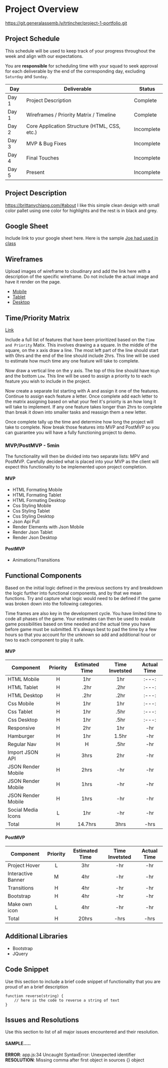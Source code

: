 # Project Overview
https://git.generalassemb.ly/trtincher/project-1-portfolio.git
## Project Schedule

This schedule will be used to keep track of your progress throughout the week and align with our expectations.  

You are **responsible** for scheduling time with your squad to seek approval for each deliverable by the end of the corresponding day, excluding `Saturday` and `Sunday`.

|  Day | Deliverable | Status
|---|---| ---|
|Day 1| Project Description | Complete
|Day 1| Wireframes / Priority Matrix / Timeline | Complete
|Day 2| Core Application Structure (HTML, CSS, etc.) | Incomplete
|Day 3| MVP & Bug Fixes | Incomplete
|Day 4| Final Touches | Incomplete
|Day 5| Present | Incomplete


## Project Description

https://brittanychiang.com/#about I like this simple clean design with small color pallet using one color for highlights and the rest is in black and grey.

## Google Sheet

Include link to your google sheet here.  Here is the sample [Joe had used in class](https://docs.google.com/spreadsheets/d/15PmioBi2dQEkewpqI7MDkDpvcVF0Trw8vmarAQbwoHk/edit#gid=0) 

## Wireframes

Upload images of wireframe to cloudinary and add the link here with a description of the specific wireframe. Do not include the actual image and have it render on the page.  

- [Mobile](https://i.imgur.com/34kk8zV.png)
- [Tablet](https://i.imgur.com/LElsAOX.png)
- [Desktop](https://i.imgur.com/LElsAOX.png)

## Time/Priority Matrix 

[Link](https://i.imgur.com/8ZI42Ik.png)

Include a full list of features that have been prioritized based on the `Time and Priority` Matix.  This involves drawing a a square.  In the middle of the square, on the x axis draw a line.  The most left part of the line should start with 0hrs and the end of the line should include 2hrs.  This line will be used to estimate how much time any one feature will take to complete. 

Now draw a vertical line on the y axis.  The top of this line should have `High` and the bottom `Low`.  This line will be used to assign a priority to to each feature you wish to include in the project.  

Now create a separate list starting with A and assign it one of the features.  Continue to assign each feature a letter.  Once complete add each letter to the matrix assigning based on what your feel it's prioirty is an how long it will take to implement. If any one feature takes longer than 2hrs to complete than break it down into smaller tasks and reassign them a new letter. 

Once complete tally up the time and determine how long the project will take to complete. Now break those features into MVP and PostMVP so you can guarantee you will have a fully functioning project to demo. 

### MVP/PostMVP - 5min

The functionality will then be divided into two separate lists: MPV and PostMVP.  Carefully decided what is placed into your MVP as the client will expect this functionality to be implemented upon project completion.  

#### MVP 

- HTML Formating Mobile
- HTML Formating Tablet
- HTML Formating Desktop
- Css Styling Mobile
- Css Styling Tablet
- Css Styling Desktop
- Json Api Pull
- Render Elements with Json Mobile
- Render Json Tablet
- Render Json Desktop

#### PostMVP 

- Animations/Transitions

## Functional Components

Based on the initial logic defined in the previous sections try and breakdown the logic further into functional components, and by that we mean functions.  Try and capture what logic would need to be defined if the game was broken down into the following categories.

Time frames are also key in the development cycle.  You have limited time to code all phases of the game.  Your estimates can then be used to evalute game possibilities based on time needed and the actual time you have before game must be submitted. It's always best to pad the time by a few hours so that you account for the unknown so add and additional hour or two to each component to play it safe.

#### MVP
| Component | Priority | Estimated Time | Time Invetsted | Actual Time |
| --- | :---: |  :---: | :---: | :---: |
| HTML Mobile | H |  1hr | 1hr | :---: |
| HTML Tablet | H |  .2hr | .2hr | :---: |
| HTML Desktop | H |  .2hr | .2hr | :---: |
| Css Mobile | H |  1hr | 1hr | :---: |
| Css Tablet | H |  1hr | .5hr | :---: |
| Css Desktop | H |  1hr | .5hr | :---: |
| Responsive | H | 2hr | 1hr | -hr|
| Hamburger | H | 1hr | 1.5hr | -hr|
| Regular Nav | H | H | .5hr | -hr|
| Import JSON API | H | 3hrs| 2hr | -hr |
| JSON Render Mobile | H | 2hrs| -hr | -hr |
| JSON Render Mobile | H | 1hrs| -hr | -hr |
| JSON Render Mobile | H | 1hrs| -hr | -hr |
| Social Media Icons | L | 1hr | -hr | -hr|
| Total | H | 14.7hrs| 3hrs | -hrs |

#### PostMVP
| Component | Priority | Estimated Time | Time Invetsted | Actual Time |
| --- | :---: |  :---: | :---: | :---: |
| Project Hover | L | 3hr | -hr | -hr|
| Interactive Banner | M | 4hr | -hr | -hr|
| Transitions| H | 4hr | -hr | -hr|
| Bootstrap | H | 4hr | -hr | -hr|
| Make own icon | L | 4hr | -hr | -hr|
| Total | H | 20hrs| -hrs | -hrs |

## Additional Libraries
 - Bootstrap
 - JQuery

## Code Snippet

Use this section to include a brief code snippet of functionality that you are proud of an a brief description  

```
function reverse(string) {
	// here is the code to reverse a string of text
}
```

## Issues and Resolutions
 Use this section to list of all major issues encountered and their resolution.

#### SAMPLE.....
**ERROR**: app.js:34 Uncaught SyntaxError: Unexpected identifier                                
**RESOLUTION**: Missing comma after first object in sources {} object
